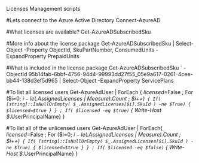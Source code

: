 Licenses Management scripts

#Lets connect to the Azure Active Directory
Connect-AzureAD

 

#What licenses are available?
Get-AzureADSubscribedSku

 

#More info about the license package
Get-AzureADSubscribedSku | Select-Object -Property ObjectId, SkuPartNumber, ConsumedUnits -ExpandProperty PrepaidUnits

 

#What is included in the license package
Get-AzureADSubscribedSku `
-ObjectId 95b14fab-6bbf-4756-94d4-99993dd27f55_05e9a617-0261-4cee-bb44-138d3ef5d965 | Select-Object -ExpandProperty ServicePlans

 

#To list all licensed users
Get-AzureAdUser | ForEach { $licensed=$False ; For ($i=0; $i -le ($_.AssignedLicenses | Measure).Count ; $i++)`
{ If( [string]::IsNullOrEmpty( $_.AssignedLicenses[$i].SkuId ) -ne $True) { $licensed=$true } } ; If( $licensed -eq $true)`
{ Write-Host $_.UserPrincipalName} }

 

#To list all of the unlicensed users
Get-AzureAdUser | ForEach{ $licensed=$False ; For ($i=0; $i -le ($_.AssignedLicenses | Measure).Count ; $i++)`
{ If( [string]::IsNullOrEmpty( $_.AssignedLicenses[$i].SkuId ) -ne $True) { $licensed=$true } } ; If( $licensed -eq $false)`
{ Write-Host $_.UserPrincipalName} }
